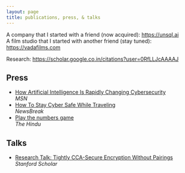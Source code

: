 ```yaml
---
layout: page
title: publications, press, & talks
---
```


A company that I started with a friend (now acquired): <a href='https://unsql.ai'>https://unsql.ai</a><br />
A film studio that I started with another friend (stay tuned): <a href='https://vadafilms.com'>https://vadafilms.com</a>

Research: <a href="https://scholar.google.co.in/citations?user=0RfLLJcAAAAJ">https://scholar.google.co.in/citations?user=0RfLLJcAAAAJ</a>

<h2>Press</h2>
<ul>
  <li><a href="https://www.msn.com/en-us/news/technology/how-artificial-intelligence-is-rapidly-changing-cybersecurity-according-to-project-security-engineer-sarthak-munshi/ar-AA1t4AkI" target="_blank">How Artificial Intelligence Is Rapidly Changing Cybersecurity</a><br><em>MSN</em></li>
  <li><a href="https://www.newsbreak.com/news/3621862378760-how-to-stay-cyber-safe-while-traveling-according-to-tech-expert-sarthak-munshi" target="_blank">How To Stay Cyber Safe While Traveling</a><br><em>NewsBreak</em></li>
  <li><a href="https://www.thehindu.com/features/kids/play-the-numbers-game/article2888602.ece" target="_blank">Play the numbers game</a><br><em>The Hindu</em></li>
</ul>
<h2>Talks</h2>
<ul>
  <li><a href="https://www.youtube.com/watch?v=8gZSfT4y44w" target="_blank">Research Talk: Tightly CCA-Secure Encryption Without Pairings </a><br><em>Stanford Scholar</em></li>
</ul>
